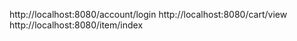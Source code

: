 http://localhost:8080/account/login
http://localhost:8080/cart/view
http://localhost:8080/item/index